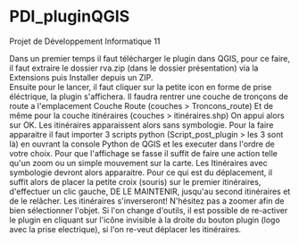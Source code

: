 # PDI_pluginQGIS
Projet de Développement Informatique 11

Dans un premier temps il faut télécharger le plugin dans QGIS, pour ce faire, il faut extraire le dossier rva.zip (dans le dossier présentation) via la  Extensions puis Installer depuis un ZIP.  
Ensuite pour le lancer, il faut cliquer sur la petite icon en forme de prise éléctrique, la plugin s'affichera. 
Il faudra rentrer une couche de tronçons de route a l'emplacement Couche Route (couches > Troncons_route)
Et de même pour la couche itinéraires (couches > itinéraires.shp)
On appui alors sur OK.
Les itinéraires apparaissent alors sans symbologie. Pour la faire apparaitre il faut importer 3 scripts python (Script_post_plugin > les 3 sont là) en ouvrant la console Python de QGIS et les executer dans l'ordre de votre choix. 
Pour que l'affichage se fasse il suffit de faire une action telle qu'un zoom ou un simple mouvement sur la carte. Les Itinéraires avec symbologie devront alors apparaitre.
Pour ce qui est du déplacement, il suffit alors de placer la petite croix (souris) sur le premier itinéraires, d'effectuer un clic gauche, DE LE MAINTENIR, jusqu'au second itinéraires et de le relâcher. Les itinéraires s'inverseront! N'hésitez pas a zoomer afin de bien sélectionner l'objet.
Si l'on change d'outils, il est possible de re-activer le plugin en cliquant sur l'icône invisible à la droite du bouton plugin (logo avec la prise electrique), si l'on re-veut déplacer les itinéraires.

